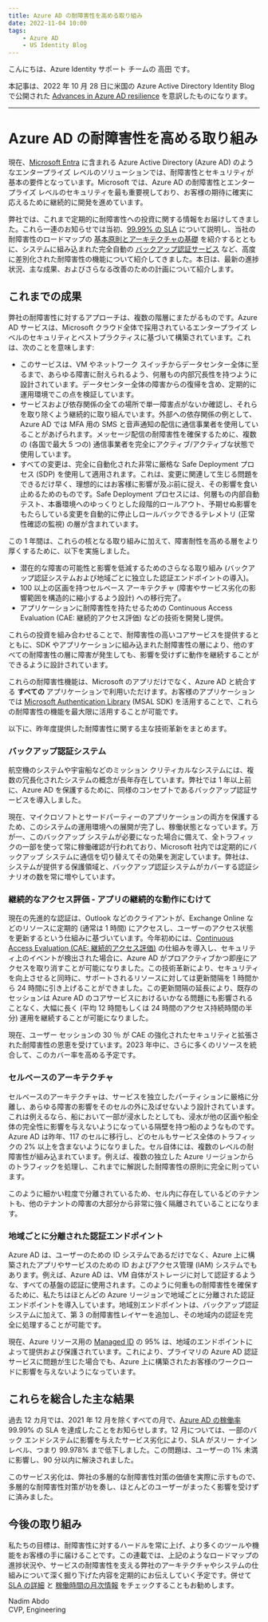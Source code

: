 ```yaml
---
title: Azure AD の耐障害性を高める取り組み
date: 2022-11-04 10:00
tags:
    - Azure AD
    - US Identity Blog
---
```


こんにちは、Azure Identity サポート チームの 高田 です。

本記事は、2022 年 10 月 28 日に米国の Azure Active Directory Identity Blog で公開された [Advances in Azure AD resilience](https://techcommunity.microsoft.com/t5/microsoft-entra-azure-ad-blog/advances-in-azure-ad-resilience/ba-p/2147048) を意訳したものになります。

---

# Azure AD の耐障害性を高める取り組み

現在、[Microsoft Entra](https://www.microsoft.com/ja-jp/security/business/microsoft-entra) に含まれる Azure Active Directory (Azure AD) のようなエンタープライズ レベルのソリューションでは、耐障害性とセキュリティが基本の要件となっています。Microsoft では、Azure AD の耐障害性とエンタープライズ レベルのセキュリティを最も重要視しており、お客様の期待に確実に応えるために継続的に開発を進めています。

弊社では、これまで定期的に耐障害性への投資に関する情報をお届けしてきました。これら一連のお知らせでは当初、[99.99% の SLA](https://techcommunity.microsoft.com/t5/microsoft-entra-azure-ad-blog/99-99-uptime-for-azure-active-directory/ba-p/1999628) について説明し、当社の耐障害性のロードマップの [基本原則とアーキテクチャの基礎](https://azure.microsoft.com/ja-jp/blog/advancing-azure-active-directory-availability/) を紹介するとともに、システムに組み込まれた完全自動の [バックアップ認証サービス](https://azure.microsoft.com/en-us/blog/advancing-service-resilience-in-azure-active-directory-with-its-backup-authentication-service/) など、高度に差別化された耐障害性の機能について紹介してきました。本日は、最新の進捗状況、主な成果、およびさらなる改善のための計画について紹介します。

## これまでの成果

弊社の耐障害性に対するアプローチは、複数の階層にまたがるものです。Azure AD サービスは、Microsoft クラウド全体で採用されているエンタープライズ レベルのセキュリティとベストプラクティスに基づいて構築されています。これは、次のことを意味します:

- このサービスは、VM やネットワーク スイッチからデータセンター全体に至るまで、あらゆる障害に耐えられるよう、何層もの内部冗長性を持つように設計されています。データセンター全体の障害からの復帰を含め、定期的に運用環境でこの点を検証しています。
- サービスおよび依存関係の全ての場所で単一障害点がないか確認し、それらを取り除くよう継続的に取り組んでいます。外部への依存関係の例として、Azure AD では MFA 用の SMS と音声通知の配信に通信事業者を使用していることがあげられます。メッセージ配信の耐障害性を確保するために、複数の (各国で最大 5 つの) 通信事業者を完全にアクティブ/アクティブな状態で使用しています。
- すべての変更は、完全に自動化された非常に厳格な Safe Deployment プロセス (SDP) を使用して適用されます。これは、変更に関連して生じる問題をできるだけ早く、理想的にはお客様に影響が及ぶ前に捉え、その影響を食い止めるためのものです。Safe Deployment プロセスには、何層もの内部自動テスト、本番環境へのゆっくりとした段階的ロールアウト、予期せぬ影響をもたらしている変更を自動的に停止しロールバックできるテレメトリ (正常性確認の監視) の層が含まれています。

この 1 年間は、これらの核となる取り組みに加えて、障害耐性を高める層をより厚くするために、以下を実施しました。

- 潜在的な障害の可能性と影響を低減するためのさらなる取り組み (バックアップ認証システムおよび地域ごとに独立した認証エンドポイントの導入)。
- 100 以上の区画を持つセルベース アーキテクチャ (障害やサービス劣化の影響範囲を構造的に縮小するよう設計) への移行完了。
- アプリケーションに耐障害性を持たせるための Continuous Access Evaluation (CAE: 継続的アクセス評価) などの技術を開発し提供。

これらの投資を組み合わせることで、耐障害性の高いコアサービスを提供するとともに、SDK やアプリケーションに組み込まれた耐障害性の層により、他のすべての耐障害性の層に障害が発生しても、影響を受けずに動作を継続することができるように設計されています。
 
これらの耐障害性機能は、Microsoft のアプリだけでなく、Azure AD と統合する **すべての** アプリケーションで利用いただけます。お客様のアプリケーションでは [Microsoft Authentication Library](https://learn.microsoft.com/ja-jp/azure/active-directory/develop/msal-overview) (MSAL SDK) を活用することで、これらの耐障害性の機能を最大限に活用することが可能です。
 
以下に、昨年度提供した耐障害性に関する主な技術革新をまとめます。

### バックアップ認証システム

航空機のシステムや宇宙船などのミッション クリティカルなシステムには、複数の冗長化されたシステムの概念が長年存在しています。弊社では 1 年以上前に、Azure AD を保護するために、同様のコンセプトであるバックアップ認証サービスを導入しました。  

現在、マイクロソフトとサードパーティーのアプリケーションの両方を保護するため、このシステムの運用環境への展開が完了し、稼働状態となっています。万が一、このバックアップ システムが必要になった場合に備えて、全トラフィックの一部を使って常に稼働確認が行われており、Microsoft 社内では定期的にバックアップ システムに通信を切り替えてその効果を測定しています。弊社は、システムが提供する保護領域と、バックアップ認証システムがカバーする認証シナリオの数を常に増やしています。

### 継続的なアクセス評価 - アプリの継続的な動作にむけて

現在の先進的な認証は、Outlook などのクライアントが、Exchange Online などのリソースに定期的 (通常は 1 時間) にアクセスし、ユーザーのアクセス状態を更新するという仕組みに基づいています。今年初めには、[Continuous Access Evaluation (CAE: 継続的アクセス評価)](https://learn.microsoft.com/ja-jp/azure/active-directory/conditional-access/concept-continuous-access-evaluation) の仕組みを導入し、セキュリティ上のイベントが検出された場合に、Azure AD がプロアクティブかつ即座にアクセスを取り消すことが可能になりました。この技術革新により、セキュリティを向上させると同時に、サポートされるリソースに対しては更新間隔を 1 時間から 24 時間に引き上げることができました。この更新間隔の延長により、既存のセッションは Azure AD のコアサービスにおけるいかなる問題にも影響されることなく、大幅に長く (平均 12 時間もしくは 24 時間のアクセス持続時間の半分) 運用を継続することが可能になりました。

現在、ユーザー セッションの 30 ％ が CAE の強化されたセキュリティと拡張された耐障害性の恩恵を受けています。2023 年中に、さらに多くのリソースを統合して、このカバー率を高める予定です。

### セルベースのアーキテクチャ

セルベースのアーキテクチャは、サービスを独立したパーティションに厳格に分離し、あらゆる障害の影響をそのセルの外に及ばせないよう設計されています。これは例えるなら、船において一部が浸水したとしても、浸水が他の区画や船全体の完全性に影響を与えないようになっている隔壁を持つ船のようなものです。Azure AD は昨年、117 のセルに移行し、どのセルもサービス全体のトラフィックの 2% 以上を含まないようになりました。セル自体には、複数のレベルの耐障害性が組み込まれています。例えば、複数の独立した Azure リージョンからのトラフィックを処理し、これまでに解説した耐障害性の原則に完全に則っています。

このように細かい粒度で分離されているため、セル内に存在しているどのテナントも、他のテナントの障害の大部分から非常に強く隔離されていることになります。

### 地域ごとに分離された認証エンドポイント

Azure AD は、ユーザーのための ID システムであるだけでなく、Azure 上に構築されたアプリやサービスのための ID およびアクセス管理 (IAM) システムでもあります。例えば、Azure AD は、VM 自体がストレージに対して認証するような、すべての基盤の認証に使用されます。このように何重もの耐障害性を確保するために、私たちはほとんどの Azure リージョンで地域ごとに分離された認証エンドポイントを導入しています。地域別エンドポイントは、バックアップ認証システムに加えて、第 3 の耐障害性レイヤーを追加し、その地域内の認証を完全に処理することが可能です。

現在、Azure リソース用の [Managed ID](https://learn.microsoft.com/ja-jp/azure/active-directory/managed-identities-azure-resources/overview) の 95% は、地域のエンドポイントによって提供および保護されています。これにより、プライマリの Azure AD 認証サービスに問題が生じた場合でも、Azure 上に構築されたお客様のワークロードに影響を与えないようになっています。

## これらを総合した主な結果

過去 12 カ月では、2021 年 12 月を除くすべての月で、[Azure AD の稼働率](https://review.learn.microsoft.com/ja-jp/azure/active-directory/reports-monitoring/reference-azure-ad-sla-performance?branch=main) 99.99% の SLA を達成したことをお知らせします。12 月については、一部のバック エンドシステムに影響を与えたサービス劣化により、SLA がスリー ナイン レベル、つまり 99.978% まで低下しました。この問題は、ユーザーの 1% 未満に影響し、90 分以内に解決されました。

このサービス劣化は、弊社の多層的な耐障害性対策の価値を実際に示すもので、多層的な耐障害性対策が功を奏し、ほとんどのユーザーがまったく影響を受けずに済みました。

## 今後の取り組み

私たちの目標は、耐障害性に対するハードルを常に上げ、より多くのツールや機能をお客様の手に届けることです。この連載では、上記のようなロードマップの進捗状況や、サービスの耐障害性を支える弊社のアーキテクチャやシステムの仕組みについて深く掘り下げた内容を定期的にお伝えしていく予定です。併せて [SLA の詳細](https://azure.microsoft.com/ja-jp/support/legal/sla/active-directory/v1_1/) と [稼働時間の月次情報](https://learn.microsoft.com/ja-jp/azure/active-directory/fundamentals/resilience-in-infrastructure) をチェックすることもお勧めします。

Nadim Abdo  
CVP, Engineering
